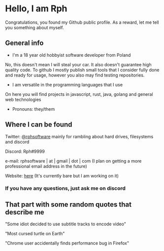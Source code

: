 # Hello, I am Rph

Congratulations, you found my Github public profile. As a reward, let me tell you something about myself.

## General info

* I'm a 18 year old hobbyist software developer from Poland

No, this doesn't mean I will steal your car. It also doesn't guarantee high quality code. To github I mostly publish small tools that I consider fully done and ready for usage, however you also may find testing repositories.

* I am versatile in the programming languages that I use

On here you will find projects in javascript, rust, java, golang and general web technologies

* Pronouns: they/them

## Where I can be found

Twitter: [@rphsoftware](https://twitter.com/rphsoftware) mainly for rambling about hard drives, filesystems and discord

Discord: Rph#9999

e-mail: rphsoftware | at | gmail | dot | com (I plan on getting a more professional email address in the future)

Website: [here](https://rph.space) (It's currently bare but I am working on it)

### If you have any questions, just ask me on discord

## That part with some random quotes that describe me

"Some idiot decided to use subtitle tracks to encode video"

"Most cursed turtle on Earth"

"Chrome user accidentally finds performance bug in Firefox"
